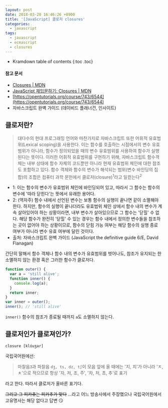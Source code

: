 ```yaml
---
layout: post
date: 2018-03-20 16:46:26 +0900
title: '[JavaScript] 클로저 closures'
categories:
  - javascript
tags:
  - javascript
  - ecmascript
  - closures
---
```


* Kramdown table of contents
{:toc .toc}

#### 참고 문서

- [Closures \| MDN](https://developer.mozilla.org/en-US/docs/Web/JavaScript/Closures)
- [JavaScript 재입문하기: Closures \| MDN](https://developer.mozilla.org/ko/docs/Web/JavaScript/A_re-introduction_to_JavaScript#%ED%81%B4%EB%A1%9C%EC%A0%B8_closures)
- [https://opentutorials.org/course/743/6544](https://opentutorials.org/course/743/6544)
- 자바스크립트 완벽 가이드 (데이비드 플래너건, 인사이트)


## 클로저란?

> 대다수의 현대 프로그래밍 언어와 마찬가지로 자바스크립트 또한 어휘적 유효범위(Lexical scoping)을 사용한다. 이는 함수를 호출하는 시점에서의 변수 유효범위가 아니라, 함수가 정의되었을 때의 변수 유효범위를 사용하여 함수가 실행된다는 뜻이다. 이러한 어휘적 유효범위를 구현하기 위해, 자바스크립트 함수객체는 내부 상태에 함수 자체의 코드뿐만 아니라 현재 유효범위 체인에 대한 참조도 포함하고 있다. 함수 객체와 함수의 변수가 해석되는 범위(변수 바인딩의 집합)의 조합은 컴퓨터 과학 문헌에서 클로저(closure)<sup>1</sup>라고 일컫는다<sup>2<sup>.

- 1: 이는 함수의 변수가 유효범위 체인에 바인딩되어 있고, 따라서 그 함수는 함수의 변수에 '따라 닫힌다'는 뜻에서 유래한 용어다.
- 2: (역자주) 함수 내에서 선언된 변수는 보통 함수의 실행이 끝나면 같이 소멸해야 한다. 하지만, 함수의 실행이 끝나더라도 유효범위 체인 상에서 함수 내의 변수가 계속 살아있어야 하는 상황이라면, 내부 변수가 살아있으므로 그 함수는 '닫힐' 수 없다. 해당 함수가 완전히 '닫힐' 수 있는 경우는 함수 내에서 정의한 변수들을 참조하는 곳이 없어야 하는 상황이므로, 함수의 닫힘 가능 여부는 해당 함수의 실행 종료 여부가 아니라 변수 유효 여부에 달린 것이다.
- 출처: 자바스크립트 완벽 가이드 (JavaScript the definitive guide 6/E, David Flanagan)

간단히 말해서 함수 객체나 함수 내의 변수가 유효범위를 벗어나도, 참조가 유지되는 한 소멸하지 않는 환경 혹은 그러한 함수가 클로저다.

```js
function outer() {
  var a = 'still alive';
  function inner() {
    console.log(a);
  }
  return inner;
}
var inner = outer();
inner(); // 'still alive'
```

`inner()` 함수의 참조가 종료될 때까지 `a`도 소멸하지 않는다.


## 클로저인가 클로져인가?

```
closure [klóuʒər]
```

국립국어원에선:

> 마찰음`Ʒ`과 파찰음 `dʒ, ts, dz, t∫`이 모음 앞에 올 때에는 '지, 치'가 아니라 'ㅈ, ㅊ'으로 적으므로 항상 '자, 저, 조, 주', '차, 처, 초, 추'로 표기

라고 한다. 따라서 클로저가 올바른 표기다.

~~그리고 그 피카츄는 피카추가 맞다~~ ...라고 어느 방송사에서 주장했으나 국립국어원에서 고유명사는 해당 없다고 답변 😏

